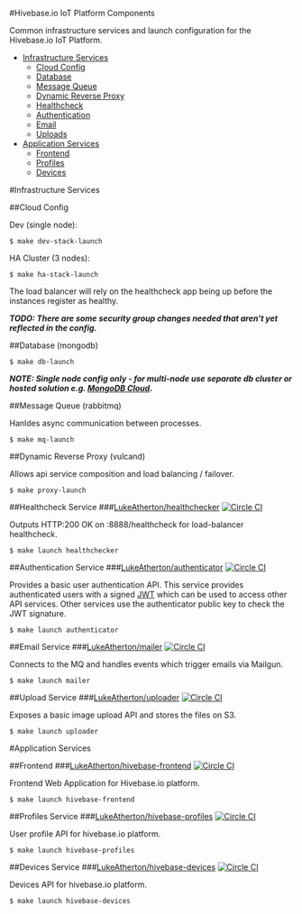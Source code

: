 #Hivebase.io IoT Platform Components

Common infrastructure services and launch configuration for the Hivebase.io IoT Platform.

- [Infrastructure Services](#infrastructure-services)
  - [Cloud Config](#cloud-config)
  - [Database](#database-(mongodb))
  - [Message Queue](#message-queue-(rabbitmq))
  - [Dynamic Reverse Proxy](#dynamic-reverse-proxy-(vulcand))
  - [Healthcheck](#healthcheck-service) 
  - [Authentication](#authentication-service)
  - [Email](#email-service)
  - [Uploads](#upload-service)
- [Application Services](#application-services)
  - [Frontend](#frontend)
  - [Profiles](#profiles-service)
  - [Devices](#devices-service)

#Infrastructure Services

##Cloud Config

Dev (single node):

`$ make dev-stack-launch`

HA Cluster (3 nodes):

`$ make ha-stack-launch`

The load balancer will rely on the healthcheck app being up before the instances register as healthy.

***TODO: There are some security group changes needed that aren't yet reflected in the config.***

##Database (mongodb)

`$ make db-launch`

***NOTE: Single node config only - for multi-node use separate db cluster or hosted solution e.g. [MongoDB Cloud](https://www.mongodb.com/cloud).***

##Message Queue (rabbitmq)

Hanldes async communication between processes.

`$ make mq-launch`

##Dynamic Reverse Proxy (vulcand)

Allows api service composition and load balancing / failover.

`$ make proxy-launch`

##Healthcheck Service
###[LukeAtherton/healthchecker](https://github.com/lukeatherton/healthchecker) [![Circle CI](https://circleci.com/gh/LukeAtherton/healthchecker.svg?style=svg)](https://circleci.com/gh/LukeAtherton/healthchecker)

Outputs HTTP:200 OK on :8888/healthcheck for load-balancer healthcheck.

`$ make launch healthchecker`

##Authentication Service
###[LukeAtherton/authenticator](https://github.com/lukeatherton/authenticator) [![Circle CI](https://circleci.com/gh/LukeAtherton/authenticator.svg?style=svg)](https://circleci.com/gh/LukeAtherton/authenticator)

Provides a basic user authentication API. This service provides authenticated users with a signed [JWT](https://en.wikipedia.org/wiki/JSON_Web_Token) which can be used to access other API services. Other services use the authenticator public key to check the JWT signature.

`$ make launch authenticator`

##Email Service
###[LukeAtherton/mailer](https://github.com/lukeatherton/mailer) [![Circle CI](https://circleci.com/gh/LukeAtherton/mailer.svg?style=svg&circle-token=1302a58fba3f2058d98ab54193e2fa8a56f064a2)](https://circleci.com/gh/LukeAtherton/mailer)

Connects to the MQ and handles events which trigger emails via Mailgun.

`$ make launch mailer`

##Upload Service
###[LukeAtherton/uploader](https://github.com/lukeatherton/uploader) [![Circle CI](https://circleci.com/gh/LukeAtherton/uploader.svg?style=svg&circle-token=72983e496b0320dd0cdad245c20dac4b3fde6e71)](https://circleci.com/gh/LukeAtherton/uploader)

Exposes a basic image upload API and stores the files on S3.

`$ make launch uploader `

#Application Services

##Frontend
###[LukeAtherton/hivebase-frontend](https://github.com/lukeatherton/hivebase-frontend) [![Circle CI](https://circleci.com/gh/LukeAtherton/authenticator.svg?style=svg&circle-token=c5583f407a248a5f1ef88dbe18d0c7b71593e041)](https://circleci.com/gh/LukeAtherton/authenticator)

Frontend Web Application for Hivebase.io platform.

`$ make launch hivebase-frontend `

##Profiles Service
###[LukeAtherton/hivebase-profiles](https://github.com/lukeatherton/hivebase-profiles) [![Circle CI](https://circleci.com/gh/LukeAtherton/hivebase-profiles.svg?style=svg&circle-token=e28bec88b5b1ba273986e9adceb59381789fe85c)](https://circleci.com/gh/LukeAtherton/hivebase-profiles)

User profile API for hivebase.io platform.

`$ make launch hivebase-profiles `

##Devices Service 
###[LukeAtherton/hivebase-devices](https://github.com/lukeatherton/hivebase-devices) [![Circle CI](https://circleci.com/gh/LukeAtherton/hivebase-devices.svg?style=svg&circle-token=a3616bf73a117a1fc4aaba68564aadc970d9d235)](https://circleci.com/gh/LukeAtherton/hivebase-devices)

Devices API for hivebase.io platform.

`$ make launch hivebase-devices `
